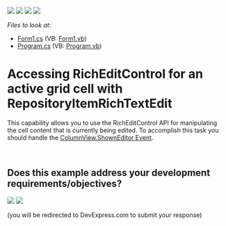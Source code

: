 <!-- default badges list -->
![](https://img.shields.io/endpoint?url=https://codecentral.devexpress.com/api/v1/VersionRange/128608959/12.1.4%2B)
[![](https://img.shields.io/badge/Open_in_DevExpress_Support_Center-FF7200?style=flat-square&logo=DevExpress&logoColor=white)](https://supportcenter.devexpress.com/ticket/details/E3364)
[![](https://img.shields.io/badge/📖_How_to_use_DevExpress_Examples-e9f6fc?style=flat-square)](https://docs.devexpress.com/GeneralInformation/403183)
[![](https://img.shields.io/badge/💬_Leave_Feedback-feecdd?style=flat-square)](#does-this-example-address-your-development-requirementsobjectives)
<!-- default badges end -->
<!-- default file list -->
*Files to look at*:

* [Form1.cs](./CS/Form1.cs) (VB: [Form1.vb](./VB/Form1.vb))
* [Program.cs](./CS/Program.cs) (VB: [Program.vb](./VB/Program.vb))
<!-- default file list end -->
# Accessing RichEditControl for an active grid cell with RepositoryItemRichTextEdit


<p>This capability allows you to use the RichEditControl API for manipulating the cell content that is currently being edited. To accomplish this task you should handle the <a href="http://documentation.devexpress.com/#WindowsForms/DevExpressXtraGridViewsBaseColumnView_ShownEditortopic"><u>ColumnView.ShownEditor Event</u></a>.</p>

<br/>


<!-- feedback -->
## Does this example address your development requirements/objectives?

[<img src="https://www.devexpress.com/support/examples/i/yes-button.svg"/>](https://www.devexpress.com/support/examples/survey.xml?utm_source=github&utm_campaign=winforms-richedit-in-an-active-grid-cell&~~~was_helpful=yes) [<img src="https://www.devexpress.com/support/examples/i/no-button.svg"/>](https://www.devexpress.com/support/examples/survey.xml?utm_source=github&utm_campaign=winforms-richedit-in-an-active-grid-cell&~~~was_helpful=no)

(you will be redirected to DevExpress.com to submit your response)
<!-- feedback end -->

